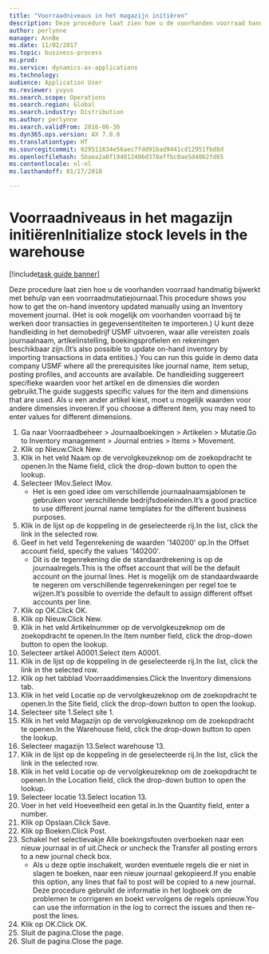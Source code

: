 ```yaml
---
title: "Voorraadniveaus in het magazijn initiëren"
description: Deze procedure laat zien hoe u de voorhanden voorraad handmatig bijwerkt met behulp van een voorraadmutatiejournaal.
author: perlynne
manager: AnnBe
ms.date: 11/02/2017
ms.topic: business-process
ms.prod: 
ms.service: dynamics-ax-applications
ms.technology: 
audience: Application User
ms.reviewer: yuyus
ms.search.scope: Operations
ms.search.region: Global
ms.search.industry: Distribution
ms.author: perlynne
ms.search.validFrom: 2016-06-30
ms.dyn365.ops.version: AX 7.0.0
ms.translationtype: HT
ms.sourcegitcommit: 029511634e56aec7fdd91bad9441cd12951fbd8d
ms.openlocfilehash: 5baea2a0f194012406d378effbc0ae5d4062fd65
ms.contentlocale: nl-nl
ms.lasthandoff: 01/17/2018

---
```

# <a name="initialize-stock-levels-in-the-warehouse"></a><span data-ttu-id="b090c-103">Voorraadniveaus in het magazijn initiëren</span><span class="sxs-lookup"><span data-stu-id="b090c-103">Initialize stock levels in the warehouse</span></span>

[!include[task guide banner](../../includes/task-guide-banner.md)]

<span data-ttu-id="b090c-104">Deze procedure laat zien hoe u de voorhanden voorraad handmatig bijwerkt met behulp van een voorraadmutatiejournaal.</span><span class="sxs-lookup"><span data-stu-id="b090c-104">This procedure shows you how to get the on-hand inventory updated manually using an Inventory movement journal.</span></span> <span data-ttu-id="b090c-105">(Het is ook mogelijk om voorhanden voorraad bij te werken door transacties in gegevensentiteiten te importeren.) U kunt deze handleiding in het demobedrijf USMF uitvoeren, waar alle vereisten zoals journaalnaam, artikelinstelling, boekingsprofielen en rekeningen beschikbaar zijn.</span><span class="sxs-lookup"><span data-stu-id="b090c-105">(It’s also possible to update on-hand inventory by importing transactions in data entities.) You can run this guide in demo data company USMF where all the prerequisites like journal name, item setup, posting profiles, and accounts are available.</span></span> <span data-ttu-id="b090c-106">De handleiding suggereert specifieke waarden voor het artikel en de dimensies die worden gebruikt.</span><span class="sxs-lookup"><span data-stu-id="b090c-106">The guide suggests specific values for the item and dimensions that are used.</span></span> <span data-ttu-id="b090c-107">Als u een ander artikel kiest, moet u mogelijk waarden voor andere dimensies invoeren.</span><span class="sxs-lookup"><span data-stu-id="b090c-107">If you choose a different item, you may need to enter values for different dimensions.</span></span>

1. <span data-ttu-id="b090c-108">Ga naar Voorraadbeheer > Journaalboekingen > Artikelen > Mutatie.</span><span class="sxs-lookup"><span data-stu-id="b090c-108">Go to Inventory management > Journal entries > Items > Movement.</span></span>
2. <span data-ttu-id="b090c-109">Klik op Nieuw.</span><span class="sxs-lookup"><span data-stu-id="b090c-109">Click New.</span></span>
3. <span data-ttu-id="b090c-110">Klik in het veld Naam op de vervolgkeuzeknop om de zoekopdracht te openen.</span><span class="sxs-lookup"><span data-stu-id="b090c-110">In the Name field, click the drop-down button to open the lookup.</span></span>
4. <span data-ttu-id="b090c-111">Selecteer IMov.</span><span class="sxs-lookup"><span data-stu-id="b090c-111">Select IMov.</span></span>
    * <span data-ttu-id="b090c-112">Het is een goed idee om verschillende journaalnaamsjablonen te gebruiken voor verschillende bedrijfsdoeleinden.</span><span class="sxs-lookup"><span data-stu-id="b090c-112">It’s a good practice to use different journal name templates for the different business purposes.</span></span>  
5. <span data-ttu-id="b090c-113">Klik in de lijst op de koppeling in de geselecteerde rij.</span><span class="sxs-lookup"><span data-stu-id="b090c-113">In the list, click the link in the selected row.</span></span>
6. <span data-ttu-id="b090c-114">Geef in het veld Tegenrekening de waarden '140200' op.</span><span class="sxs-lookup"><span data-stu-id="b090c-114">In the Offset account field, specify the values '140200'.</span></span>
    * <span data-ttu-id="b090c-115">Dit is de tegenrekening die de standaardrekening is op de journaalregels.</span><span class="sxs-lookup"><span data-stu-id="b090c-115">This is the offset account that will be the default account on the journal lines.</span></span> <span data-ttu-id="b090c-116">Het is mogelijk om de standaardwaarde te negeren om verschillende tegenrekeningen per regel toe te wijzen.</span><span class="sxs-lookup"><span data-stu-id="b090c-116">It’s possible to override the default to assign different offset accounts per line.</span></span>  
7. <span data-ttu-id="b090c-117">Klik op OK.</span><span class="sxs-lookup"><span data-stu-id="b090c-117">Click OK.</span></span>
8. <span data-ttu-id="b090c-118">Klik op Nieuw.</span><span class="sxs-lookup"><span data-stu-id="b090c-118">Click New.</span></span>
9. <span data-ttu-id="b090c-119">Klik in het veld Artikelnummer op de vervolgkeuzeknop om de zoekopdracht te openen.</span><span class="sxs-lookup"><span data-stu-id="b090c-119">In the Item number field, click the drop-down button to open the lookup.</span></span>
10. <span data-ttu-id="b090c-120">Selecteer artikel A0001.</span><span class="sxs-lookup"><span data-stu-id="b090c-120">Select item A0001.</span></span>
11. <span data-ttu-id="b090c-121">Klik in de lijst op de koppeling in de geselecteerde rij.</span><span class="sxs-lookup"><span data-stu-id="b090c-121">In the list, click the link in the selected row.</span></span>
12. <span data-ttu-id="b090c-122">Klik op het tabblad Voorraaddimensies.</span><span class="sxs-lookup"><span data-stu-id="b090c-122">Click the Inventory dimensions tab.</span></span>
13. <span data-ttu-id="b090c-123">Klik in het veld Locatie op de vervolgkeuzeknop om de zoekopdracht te openen.</span><span class="sxs-lookup"><span data-stu-id="b090c-123">In the Site field, click the drop-down button to open the lookup.</span></span>
14. <span data-ttu-id="b090c-124">Selecteer site 1.</span><span class="sxs-lookup"><span data-stu-id="b090c-124">Select site 1.</span></span>
15. <span data-ttu-id="b090c-125">Klik in het veld Magazijn op de vervolgkeuzeknop om de zoekopdracht te openen.</span><span class="sxs-lookup"><span data-stu-id="b090c-125">In the Warehouse field, click the drop-down button to open the lookup.</span></span>
16. <span data-ttu-id="b090c-126">Selecteer magazijn 13.</span><span class="sxs-lookup"><span data-stu-id="b090c-126">Select warehouse 13.</span></span>
17. <span data-ttu-id="b090c-127">Klik in de lijst op de koppeling in de geselecteerde rij.</span><span class="sxs-lookup"><span data-stu-id="b090c-127">In the list, click the link in the selected row.</span></span>
18. <span data-ttu-id="b090c-128">Klik in het veld Locatie op de vervolgkeuzeknop om de zoekopdracht te openen.</span><span class="sxs-lookup"><span data-stu-id="b090c-128">In the Location field, click the drop-down button to open the lookup.</span></span>
19. <span data-ttu-id="b090c-129">Selecteer locatie 13.</span><span class="sxs-lookup"><span data-stu-id="b090c-129">Select location 13.</span></span>
20. <span data-ttu-id="b090c-130">Voer in het veld Hoeveelheid een getal in.</span><span class="sxs-lookup"><span data-stu-id="b090c-130">In the Quantity field, enter a number.</span></span>
21. <span data-ttu-id="b090c-131">Klik op Opslaan.</span><span class="sxs-lookup"><span data-stu-id="b090c-131">Click Save.</span></span>
22. <span data-ttu-id="b090c-132">Klik op Boeken.</span><span class="sxs-lookup"><span data-stu-id="b090c-132">Click Post.</span></span>
23. <span data-ttu-id="b090c-133">Schakel het selectievakje Alle boekingsfouten overboeken naar een nieuw journaal in of uit.</span><span class="sxs-lookup"><span data-stu-id="b090c-133">Check or uncheck the Transfer all posting errors to a new journal check box.</span></span>
    * <span data-ttu-id="b090c-134">Als u deze optie inschakelt, worden eventuele regels die er niet in slagen te boeken, naar een nieuw journaal gekopieerd.</span><span class="sxs-lookup"><span data-stu-id="b090c-134">If you enable this option, any lines that fail to post will be copied to a new journal.</span></span> <span data-ttu-id="b090c-135">Deze procedure gebruikt de informatie in het logboek om de problemen te corrigeren en boekt vervolgens de regels opnieuw.</span><span class="sxs-lookup"><span data-stu-id="b090c-135">You can use the information in the log to correct the issues and then re-post the lines.</span></span>  
24. <span data-ttu-id="b090c-136">Klik op OK.</span><span class="sxs-lookup"><span data-stu-id="b090c-136">Click OK.</span></span>
25. <span data-ttu-id="b090c-137">Sluit de pagina.</span><span class="sxs-lookup"><span data-stu-id="b090c-137">Close the page.</span></span>
26. <span data-ttu-id="b090c-138">Sluit de pagina.</span><span class="sxs-lookup"><span data-stu-id="b090c-138">Close the page.</span></span>

